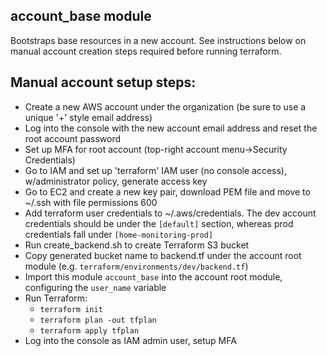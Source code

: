 ## account_base module
Bootstraps base resources in a new account. See instructions below on manual account
creation steps required before running terraform.

## Manual account setup steps:

- Create a new AWS account under the organization (be sure to use a unique '+' style email address)
- Log into the console with the new account email address and reset the root account password
- Set up MFA for root account (top-right account menu->Security Credentials)
- Go to IAM and set up 'terraform' IAM user (no console access), w/administrator policy,  generate access key
- Go to EC2 and create a new key pair, download PEM file and move to ~/.ssh with file permissions 600
- Add terraform user credentials to ~/.aws/credentials. The dev account credentials 
  should be under the `[default]` section, whereas prod credentials fall under `[home-monitoring-prod]`
- Run create_backend.sh to create Terraform S3 bucket
- Copy generated bucket name to backend.tf under the account root module (e.g. `terraform/environments/dev/backend.tf`)
- Import this module `account_base` into the account root module, configuring the `user_name` variable
- Run Terraform:
  - `terraform init`
  - `terraform plan -out tfplan`
  - `terraform apply tfplan`
- Log into the console as IAM admin user, setup MFA
